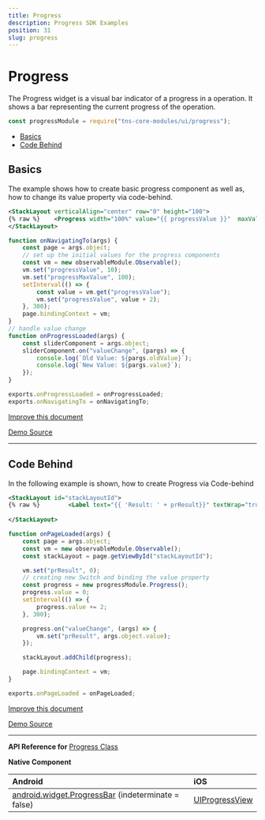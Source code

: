 ```yaml
---
title: Progress
description: Progress SDK Examples
position: 31
slug: progress
---
```


# Progress

The Progress widget is a visual bar indicator of a progress in a operation. 
It shows a bar representing the current progress of the operation.

```JavaScript
const progressModule = require("tns-core-modules/ui/progress");
```

* [Basics](#basics)
* [Code Behind](#code-behind)


## Basics

The example shows how to create basic progress component as well as, how to change its value property via code-behind. 

```XML
<StackLayout verticalAlign="center" row="0" height="100">
{% raw %}    <Progress width="100%" value="{{ progressValue }}"  maxValue="{{ progressMaxValue }}" loaded="onProgressLoaded" class="p-20"/>{% endraw %}
</StackLayout>
```

```JavaScript
function onNavigatingTo(args) {
    const page = args.object;
    // set up the initial values for the progress components
    const vm = new observableModule.Observable();
    vm.set("progressValue", 10);
    vm.set("progressMaxValue", 100);
    setInterval(() => {
        const value = vm.get("progressValue");
        vm.set("progressValue", value + 2);
    }, 300);
    page.bindingContext = vm;
}
// handle value change
function onProgressLoaded(args) {
    const sliderComponent = args.object;
    sliderComponent.on("valueChange", (pargs) => {
        console.log(`Old Value: ${pargs.oldValue}`);
        console.log(`New Value: ${pargs.value}`);
    });
}

exports.onProgressLoaded = onProgressLoaded;
exports.onNavigatingTo = onNavigatingTo;
```

[Improve this document](undefined/edit/master/app/ui/progress/basics/article.md)

[Demo Source](undefined/edit/master/app/ui/progress/basics)

---

## Code Behind

In the following example is shown, how to create Progress via Code-behind

```XML
<StackLayout id="stackLayoutId">
{% raw %}        <Label text="{{ 'Result: ' + prResult}}" textWrap="true" />{% endraw %}
        
</StackLayout>
```

```JavaScript
function onPageLoaded(args) {
    const page = args.object;
    const vm = new observableModule.Observable();
    const stackLayout = page.getViewById("stackLayoutId");

    vm.set("prResult", 0);
    // creating new Switch and binding the value property
    const progress = new progressModule.Progress();
    progress.value = 0;
    setInterval(() => {
        progress.value += 2;
    }, 300);

    progress.on("valueChange", (args) => {
        vm.set("prResult", args.object.value);
    });

    stackLayout.addChild(progress);

    page.bindingContext = vm;
}

exports.onPageLoaded = onPageLoaded;
```

[Improve this document](undefined/edit/master/app/ui/progress/code-behind/article.md)

[Demo Source](undefined/edit/master/app/ui/progress/code-behind)

---


**API Reference for** [Progress Class](http://docs.nativescript.org/api-reference/modules/_ui_progress_.html)

**Native Component**

| Android                | iOS      |
|:-----------------------|:---------|
| [android.widget.ProgressBar](http://developer.android.com/reference/android/widget/ProgressBar.html) (indeterminate = false) | [UIProgressView](https://developer.apple.com/library/ios/documentation/UIKit/Reference/UIProgressView_Class/) |


